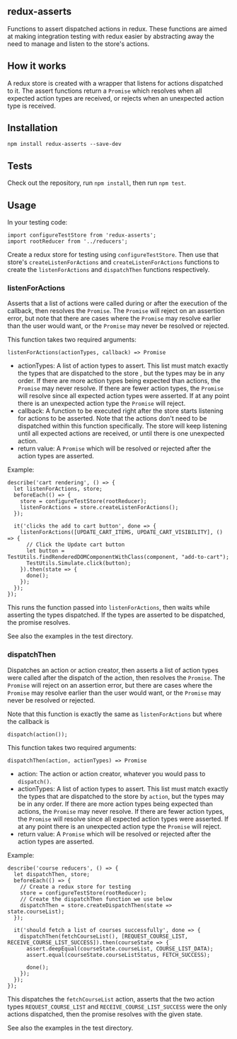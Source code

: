 ## redux-asserts
Functions to assert dispatched actions in redux. These functions are aimed at making
integration testing with redux easier by abstracting away the need to manage and listen to the store's
actions.

## How it works
A redux store is created with a wrapper that listens for actions dispatched to it. The assert functions
return a `Promise` which resolves when all expected action types are received, or rejects when an unexpected
action type is received.

## Installation

`npm install redux-asserts --save-dev`

## Tests
Check out the repository, run `npm install`, then run `npm test`.

## Usage
In your testing code:

    import configureTestStore from 'redux-asserts';
    import rootReducer from '../reducers';

Create a redux store for testing using `configureTestStore`. Then use that
store's `createListenForActions` and `createListenForActions` functions to
create the `listenForActions` and `dispatchThen` functions respectively.

### listenForActions

Asserts that a list of actions were called during or after the execution of the callback,
then resolves the `Promise`. The `Promise` will reject on an assertion error, but
note that there are cases where the `Promise` may resolve earlier than the user would want,
or the `Promise` may never be resolved or rejected.

This function takes two required arguments:

    listenForActions(actionTypes, callback) => Promise

- actionTypes: A list of action types to assert. This list must match exactly
the types that are dispatched to the store , but the types may be
in any order. If there are more action types being expected than actions, the
`Promise` may never resolve. If there are fewer action types, the `Promise` will
resolve since all expected action types were asserted. If at any point there is
an unexpected action type the `Promise` will reject.
- callback: A function to be executed right after the store starts listening
for actions to be asserted. Note that the actions don't need to be dispatched
within this function specifically. The store will keep listening until all
expected actions are received, or until there is one unexpected action.
- return value: A `Promise` which will be resolved or rejected after the
action types are asserted.

Example:

    describe('cart rendering', () => {
      let listenForActions, store;
      beforeEach(() => {
        store = configureTestStore(rootReducer);
        listenForActions = store.createListenForActions();
      });

      it('clicks the add to cart button', done => {
        listenForActions([UPDATE_CART_ITEMS, UPDATE_CART_VISIBILITY], () => {
          // Click the Update cart button
          let button = TestUtils.findRenderedDOMComponentWithClass(component, "add-to-cart");
          TestUtils.Simulate.click(button);
        }).then(state => {
          done();
        });
      });
    });

This runs the function passed into `listenForActions`, then waits while
asserting the types dispatched. If the types are asserted
to be dispatched, the promise resolves.

See also the examples in the test directory.

### dispatchThen

Dispatches an action or action creator, then asserts a list of action types were called
after the dispatch of the action, then resolves the `Promise`. The `Promise` will
reject on an assertion error, but there are cases where the `Promise`
may resolve earlier than the user would want, or the `Promise` may never be resolved or rejected.

Note that this function is exactly the same as `listenForActions` but where the callback is

    dispatch(action());

This function takes two required arguments:

    dispatchThen(action, actionTypes) => Promise

- action: The action or action creator, whatever you would pass to `dispatch()`.
- actionTypes: A list of action types to assert. This list must match exactly
the types that are dispatched to the store by `action`, but the types may be
in any order. If there are more action types being expected than actions, the
`Promise` may never resolve. If there are fewer action types, the `Promise` will
resolve since all expected action types were asserted. If at any point there is
an unexpected action type the `Promise` will reject.
- return value: A `Promise` which will be resolved or rejected after the
action types are asserted.

Example:

    describe('course reducers', () => {
      let dispatchThen, store;
      beforeEach(() => {
        // Create a redux store for testing
        store = configureTestStore(rootReducer);
        // Create the dispatchThen function we use below
        dispatchThen = store.createDispatchThen(state => state.courseList);
      });
  
      it('should fetch a list of courses successfully', done => {
        dispatchThen(fetchCourseList(), [REQUEST_COURSE_LIST, RECEIVE_COURSE_LIST_SUCCESS]).then(courseState => {
          assert.deepEqual(courseState.courseList, COURSE_LIST_DATA);
          assert.equal(courseState.courseListStatus, FETCH_SUCCESS);
  
          done();
        });
      });
    });

This dispatches the `fetchCourseList` action, asserts that the two action
types `REQUEST_COURSE_LIST` and `RECEIVE_COURSE_LIST_SUCCESS` were the only
actions dispatched, then the promise resolves with the given state.

See also the examples in the test directory.
